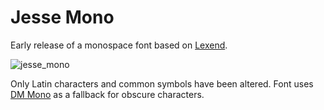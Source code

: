 # Jesse Mono
Early release of a monospace font based on [Lexend](https://lexend.com).

![jesse_mono](https://github.com/MadSimple/jesse-mono/assets/92187165/56ebb24b-8621-44ef-ae3c-a04d92e279ed)


Only Latin characters and common symbols have been altered.
Font uses [DM Mono](https://fonts.google.com/specimen/DM+Mono) as a fallback for obscure characters.

